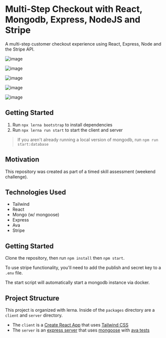 # Multi-Step Checkout with React, Mongodb, Express, NodeJS and Stripe

A multi-step customer checkout experience using React, Express, Node and the Stripe API.

![image](https://user-images.githubusercontent.com/1910070/103555514-67d83300-4e7e-11eb-8444-5d6a8ae51437.png)

![image](https://user-images.githubusercontent.com/1910070/103555652-96560e00-4e7e-11eb-8c38-5e40ee884f59.png)

![image](https://user-images.githubusercontent.com/1910070/103555540-6e66aa80-4e7e-11eb-96a1-1d5623557d88.png)

![image](https://user-images.githubusercontent.com/1910070/103555583-7fafb700-4e7e-11eb-9242-7e02fe45a01c.png)

![image](https://user-images.githubusercontent.com/1910070/103555614-88a08880-4e7e-11eb-93e1-20363cbc8199.png)

## Getting Started

1. Run `npx lerna bootstrap` to install dependencies
2. Run `npx lerna run start` to start the client and server

> If you aren't already running a local version of mongodb, run `npm run start:database`

## Motivation

This repository was created as part of a timed skill assessment (weekend challenge).

## Technologies Used

- Tailwind
- React
- Mongo (w/ mongoose)
- Express
- Ava
- Stripe

## Getting Started

Clone the repository, then run `npm install` then `npm start`.

To use stripe functionality, you'll need to add the publish and secret key to
a `.env` file.

The start script will automatically start a mongodb instance via docker.

## Project Structure

This project is organized with lerna. Inside of the `packages` directory are
a `client` and `server` directory.

- The `client` is a [Create React App](https://github.com/facebook/create-react-app) that uses [Tailwind CSS](https://tailwindcss.com/)
- The `server` is an [express server](https://expressjs.com/) that uses [mongoose](https://mongoosejs.com/) with [ava tests](https://github.com/avajs/ava)
